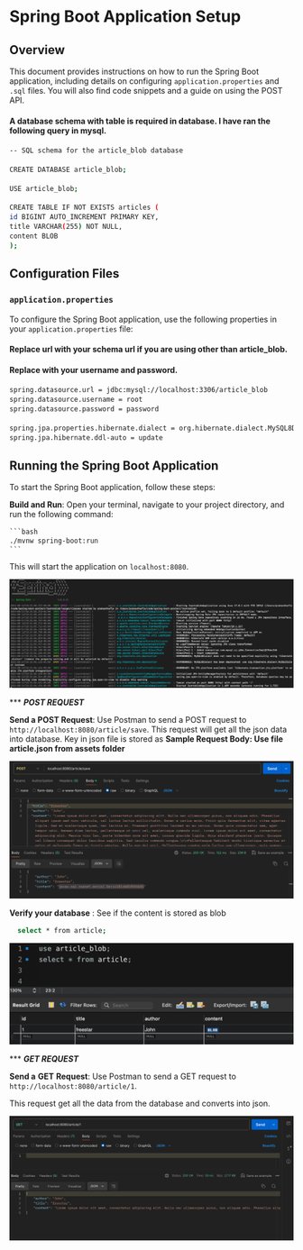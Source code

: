 # Spring Boot Application Setup

## Overview

This document provides instructions on how to run the Spring Boot application, including details on configuring `application.properties` and `.sql` files. You will also find code snippets and a guide on using the POST API.

#### A database schema with table is required in database. I have ran the following query in mysql.

```bash
-- SQL schema for the article_blob database

CREATE DATABASE article_blob;

USE article_blob;

CREATE TABLE IF NOT EXISTS articles (
id BIGINT AUTO_INCREMENT PRIMARY KEY,
title VARCHAR(255) NOT NULL,
content BLOB
);
```
## Configuration Files

### `application.properties`

To configure the Spring Boot application, use the following properties in your `application.properties` file:
#### Replace url with your schema url if you are using other than article_blob.
#### Replace with your username and password.

```bash
spring.datasource.url = jdbc:mysql://localhost:3306/article_blob
spring.datasource.username = root
spring.datasource.password = password

spring.jpa.properties.hibernate.dialect = org.hibernate.dialect.MySQL8Dialect
spring.jpa.hibernate.ddl-auto = update
```
## Running the Spring Boot Application

To start the Spring Boot application, follow these steps:

 **Build and Run**: Open your terminal, navigate to your project directory, and run the following command:

    ```bash
    ./mvnw spring-boot:run
    ```

   This will start the application on `localhost:8080`.


![Springboot Screenshot](assets/ss/spring-boot.png)

*** **_POST REQUEST_**

   **Send a POST Request**: Use Postman to send a POST request to `http://localhost:8080/article/save`.
        This request will get all the json data into database.
        Key in json file is stored as
   **Sample Request Body: Use file article.json from assets folder**


![Postman Screenshot](assets/ss/post_postman.png)

**Verify your database** : See if the content is stored as blob
 ```bash
   select * from article;
 ```

![Database Screenshot](assets/ss/db.png)


*** **_GET REQUEST_** 

**Send a** **GET** **Request**: Use Postman to send a GET request to `http://localhost:8080/article/1`.

This request get all the data from the database and converts into json.

![Postman Screenshot](assets/ss/get_postman.png)



